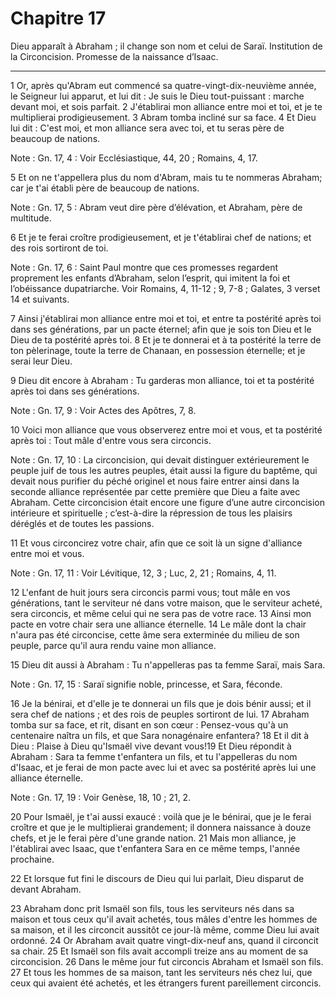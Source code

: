 # Chapitre 17

Dieu apparaît à Abraham ; il change son nom et celui de Saraï.
Institution de la Circoncision.
Promesse de la naissance d’Isaac.

***

1 Or, après qu'Abram eut commencé sa quatre-vingt-dix-neuvième année, le Seigneur lui apparut, et lui dit : Je suis le Dieu tout-puissant : marche devant moi, et sois parfait. 2 J'établirai mon alliance entre moi et toi, et je te multiplierai prodigieusement. 3 Abram tomba incliné sur sa face. 4 Et Dieu lui dit : C'est moi, et mon alliance sera avec toi, et tu seras père de beaucoup de nations.

<span class="bible-note">Note : </span> Gn. 17, 4 : Voir Ecclésiastique, 44, 20 ; Romains, 4, 17.

5 Et on ne t'appellera plus du nom d'Abram, mais tu te nommeras Abraham; car je t'ai établi père de beaucoup de nations.

<span class="bible-note">Note : </span> Gn. 17, 5 : Abram veut dire père d’élévation, et Abraham, père de multitude.

6 Et je te ferai croître prodigieusement, et je t'établirai chef de nations; et des rois sortiront de toi.

<span class="bible-note">Note : </span> Gn. 17, 6 : Saint Paul montre que ces promesses regardent proprement les enfants d’Abraham, selon l’esprit, qui imitent la foi et l’obéissance dupatriarche. Voir Romains, 4, 11-12 ; 9, 7-8 ; Galates, 3 verset 14 et suivants.

7 Ainsi j'établirai mon alliance entre moi et toi, et entre ta postérité après toi dans ses générations, par un pacte éternel; afin que je sois ton Dieu et le Dieu de ta postérité après toi. 8 Et je te donnerai et à ta postérité la terre de ton pèlerinage, toute la terre de Chanaan, en possession éternelle; et je serai leur Dieu.


9 Dieu dit encore à Abraham : Tu garderas mon alliance, toi et ta postérité après toi dans ses générations.

<span class="bible-note">Note : </span> Gn. 17, 9 : Voir Actes des Apôtres, 7, 8.

10 Voici mon alliance que vous observerez entre moi et vous, et ta postérité après toi : Tout mâle d'entre vous sera circoncis.

<span class="bible-note">Note : </span> Gn. 17, 10 : La circoncision, qui devait distinguer extérieurement le peuple juif de tous les autres peuples, était aussi la figure du baptême, qui devait nous purifier du péché originel et nous faire entrer ainsi dans la seconde alliance représentée par cette première que Dieu a faite avec Abraham. Cette circoncision était encore une figure d’une autre circoncision intérieure et spirituelle ; c’est-à-dire la répression de tous les plaisirs déréglés et de toutes les passions.

11 Et vous circoncirez votre chair, afin que ce soit là un signe d'alliance entre moi et vous.

<span class="bible-note">Note : </span> Gn. 17, 11 : Voir Lévitique, 12, 3 ; Luc, 2, 21 ; Romains, 4, 11.

12 L'enfant de huit jours sera circoncis parmi vous; tout mâle en vos générations, tant le serviteur né dans votre maison, que le serviteur acheté, sera circoncis, et même celui qui ne sera pas de votre race. 13 Ainsi mon pacte en votre chair sera une alliance éternelle. 14 Le mâle dont la chair n'aura pas été circoncise, cette âme sera exterminée du milieu de son peuple, parce qu'il aura rendu vaine mon alliance.


15 Dieu dit aussi à Abraham : Tu n'appelleras pas ta femme Saraï, mais Sara.

<span class="bible-note">Note : </span> Gn. 17, 15 : Saraï signifie noble, princesse, et Sara, féconde.

16 Je la bénirai, et d'elle je te donnerai un fils que je dois bénir aussi; et il sera chef de nations ; et des rois de peuples sortiront de lui. 17 Abraham tomba sur sa face, et rit, disant en son cœur : Pensez-vous qu'à un centenaire naîtra un fils, et que Sara nonagénaire enfantera? 18 Et il dit à Dieu : Plaise à Dieu qu'Ismaël vive devant vous!19 Et Dieu répondit à Abraham : Sara ta femme t'enfantera un fils, et tu l'appelleras du nom d'Isaac, et je ferai de mon pacte avec lui et avec sa postérité après lui une alliance éternelle.

<span class="bible-note">Note : </span> Gn. 17, 19 : Voir Genèse, 18, 10 ; 21, 2.

20 Pour Ismaël, je t'ai aussi exaucé : voilà que je le bénirai, que je le ferai croître et que je le multiplierai grandement; il donnera naissance à douze chefs, et je le ferai père d'une grande nation. 21 Mais mon alliance, je l'établirai avec Isaac, que t'enfantera Sara en ce même temps, l'année prochaine.


22 Et lorsque fut fini le discours de Dieu qui lui parlait, Dieu disparut de devant Abraham.


23 Abraham donc prit Ismaël son fils, tous les serviteurs nés dans sa maison et tous ceux qu'il avait achetés, tous mâles d'entre les hommes de sa maison, et il les circoncit aussitôt ce jour-là même, comme Dieu lui avait ordonné. 24 Or Abraham avait quatre vingt-dix-neuf ans, quand il circoncit sa chair. 25 Et Ismaël son fils avait accompli treize ans au moment de sa circoncision. 26 Dans le même jour fut circoncis Abraham et Ismaël son fils. 27 Et tous les hommes de sa maison, tant les serviteurs nés chez lui, que ceux qui avaient été achetés, et les étrangers furent pareillement circoncis.

